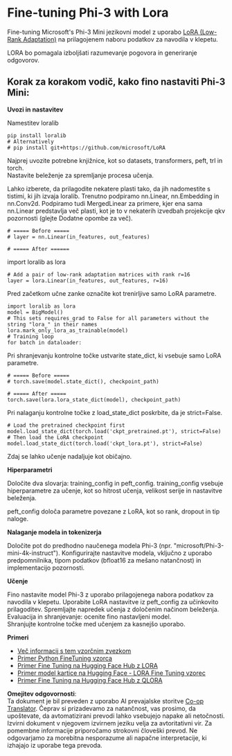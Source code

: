 <!--
CO_OP_TRANSLATOR_METADATA:
{
  "original_hash": "50b6a55a0831b417835087d8b57759fe",
  "translation_date": "2025-05-09T20:48:48+00:00",
  "source_file": "md/03.FineTuning/FineTuning_Lora.md",
  "language_code": "sl"
}
-->
# **Fine-tuning Phi-3 with Lora**

Fine-tuning Microsoft's Phi-3 Mini jezikovni model z uporabo [LoRA (Low-Rank Adaptation)](https://github.com/microsoft/LoRA?WT.mc_id=aiml-138114-kinfeylo) na prilagojenem naboru podatkov za navodila v klepetu.

LORA bo pomagala izboljšati razumevanje pogovora in generiranje odgovorov.

## Korak za korakom vodič, kako fino nastaviti Phi-3 Mini:

**Uvozi in nastavitev**

Namestitev loralib

```
pip install loralib
# Alternatively
# pip install git+https://github.com/microsoft/LoRA

```

Najprej uvozite potrebne knjižnice, kot so datasets, transformers, peft, trl in torch.  
Nastavite beleženje za spremljanje procesa učenja.

Lahko izberete, da prilagodite nekatere plasti tako, da jih nadomestite s tistimi, ki jih izvaja loralib. Trenutno podpiramo nn.Linear, nn.Embedding in nn.Conv2d. Podpiramo tudi MergedLinear za primere, kjer ena sama nn.Linear predstavlja več plasti, kot je to v nekaterih izvedbah projekcije qkv pozornosti (glejte Dodatne opombe za več).

```
# ===== Before =====
# layer = nn.Linear(in_features, out_features)
```

```
# ===== After ======
```

import loralib as lora

```
# Add a pair of low-rank adaptation matrices with rank r=16
layer = lora.Linear(in_features, out_features, r=16)
```

Pred začetkom učne zanke označite kot trenirljive samo LoRA parametre.

```
import loralib as lora
model = BigModel()
# This sets requires_grad to False for all parameters without the string "lora_" in their names
lora.mark_only_lora_as_trainable(model)
# Training loop
for batch in dataloader:
```

Pri shranjevanju kontrolne točke ustvarite state_dict, ki vsebuje samo LoRA parametre.

```
# ===== Before =====
# torch.save(model.state_dict(), checkpoint_path)
```  
```
# ===== After =====
torch.save(lora.lora_state_dict(model), checkpoint_path)
```

Pri nalaganju kontrolne točke z load_state_dict poskrbite, da je strict=False.

```
# Load the pretrained checkpoint first
model.load_state_dict(torch.load('ckpt_pretrained.pt'), strict=False)
# Then load the LoRA checkpoint
model.load_state_dict(torch.load('ckpt_lora.pt'), strict=False)
```

Zdaj se lahko učenje nadaljuje kot običajno.

**Hiperparametri**

Določite dva slovarja: training_config in peft_config. training_config vsebuje hiperparametre za učenje, kot so hitrost učenja, velikost serije in nastavitve beleženja.

peft_config določa parametre povezane z LoRA, kot so rank, dropout in tip naloge.

**Nalaganje modela in tokenizerja**

Določite pot do predhodno naučenega modela Phi-3 (npr. "microsoft/Phi-3-mini-4k-instruct"). Konfigurirajte nastavitve modela, vključno z uporabo predpomnilnika, tipom podatkov (bfloat16 za mešano natančnost) in implementacijo pozornosti.

**Učenje**

Fino nastavite model Phi-3 z uporabo prilagojenega nabora podatkov za navodila v klepetu. Uporabite LoRA nastavitve iz peft_config za učinkovito prilagoditev. Spremljajte napredek učenja z določenim načinom beleženja.  
Evaluacija in shranjevanje: ocenite fino nastavljeni model.  
Shranjujte kontrolne točke med učenjem za kasnejšo uporabo.

**Primeri**
- [Več informacij s tem vzorčnim zvezkom](../../../../code/03.Finetuning/Phi_3_Inference_Finetuning.ipynb)  
- [Primer Python FineTuning vzorca](../../../../code/03.Finetuning/FineTrainingScript.py)  
- [Primer Fine Tuning na Hugging Face Hub z LORA](../../../../code/03.Finetuning/Phi-3-finetune-lora-python.ipynb)  
- [Primer model kartice na Hugging Face - LORA Fine Tuning vzorec](https://huggingface.co/microsoft/Phi-3-mini-4k-instruct/blob/main/sample_finetune.py)  
- [Primer Fine Tuning na Hugging Face Hub z QLORA](../../../../code/03.Finetuning/Phi-3-finetune-qlora-python.ipynb)

**Omejitev odgovornosti**:  
Ta dokument je bil preveden z uporabo AI prevajalske storitve [Co-op Translator](https://github.com/Azure/co-op-translator). Čeprav si prizadevamo za natančnost, vas prosimo, da upoštevate, da avtomatizirani prevodi lahko vsebujejo napake ali netočnosti. Izvirni dokument v njegovem izvirnem jeziku velja za avtoritativni vir. Za pomembne informacije priporočamo strokovni človeški prevod. Ne odgovarjamo za morebitna nesporazume ali napačne interpretacije, ki izhajajo iz uporabe tega prevoda.